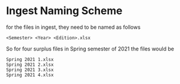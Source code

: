 # Ingest Naming Scheme
for the files in ingest, they need to be named as follows

```<Semester> <Year> <Edition>.xlsx```

So for four surplus files in Spring semester of 2021 the files would be
```
Spring 2021 1.xlsx
Spring 2021 2.xlsx
Spring 2021 3.xlsx
Spring 2021 4.xlsx
```
